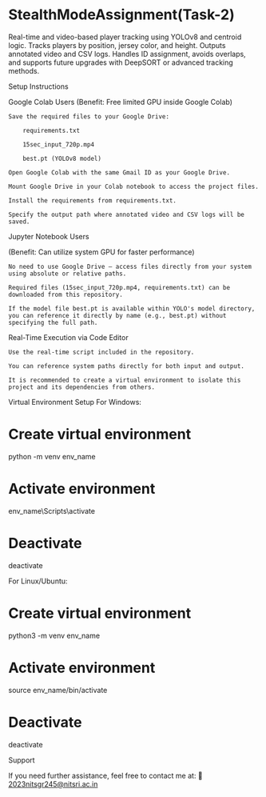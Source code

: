 # StealthModeAssignment(Task-2)
Real-time and video-based player tracking using YOLOv8 and centroid logic. Tracks players by position, jersey color, and height. Outputs annotated video and CSV logs. Handles ID assignment, avoids overlaps, and supports future upgrades with DeepSORT or advanced tracking methods.


Setup Instructions

Google Colab Users
(Benefit: Free limited GPU inside Google Colab)

    Save the required files to your Google Drive:

        requirements.txt

        15sec_input_720p.mp4

        best.pt (YOLOv8 model)

    Open Google Colab with the same Gmail ID as your Google Drive.

    Mount Google Drive in your Colab notebook to access the project files.

    Install the requirements from requirements.txt.

    Specify the output path where annotated video and CSV logs will be saved.

 Jupyter Notebook Users

(Benefit: Can utilize system GPU for faster performance)

    No need to use Google Drive — access files directly from your system using absolute or relative paths.

    Required files (15sec_input_720p.mp4, requirements.txt) can be downloaded from this repository.

    If the model file best.pt is available within YOLO's model directory, you can reference it directly by name (e.g., best.pt) without specifying the full path.

 Real-Time Execution via Code Editor

    Use the real-time script included in the repository.

    You can reference system paths directly for both input and output.

    It is recommended to create a virtual environment to isolate this project and its dependencies from others.

Virtual Environment Setup
For Windows:

# Create virtual environment
python -m venv env_name

# Activate environment
env_name\Scripts\activate

# Deactivate
deactivate

For Linux/Ubuntu:

# Create virtual environment
python3 -m venv env_name

# Activate environment
source env_name/bin/activate

# Deactivate
deactivate

 Support

If you need further assistance, feel free to contact me at:
📧 2023nitsgr245@nitsri.ac.in



